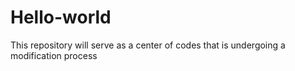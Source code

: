 # Hello-world
This repository will serve as a center of  codes that is undergoing a modification process
